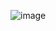 ![image](https://github.com/aNd12326/Ejercicio2_Semana4/assets/74742028/0573002a-cf9a-4599-92a9-d1c19c07847d)
